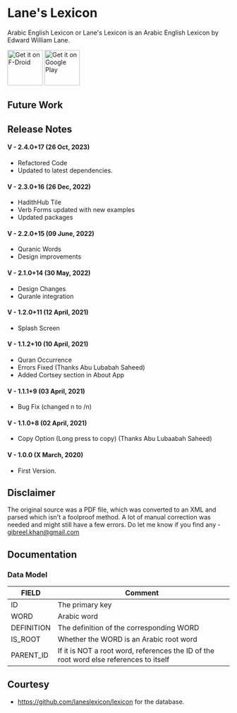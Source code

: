 # Lane's Lexicon

Arabic English Lexicon or Lane's Lexicon is an Arabic English Lexicon by Edward William Lane.

[<img src="https://fdroid.gitlab.io/artwork/badge/get-it-on.png"
     alt="Get it on F-Droid"
     height="80">](https://f-droid.org/packages/com.muslimtechnet.lanelexicon/)
[<img src="https://play.google.com/intl/en_us/badges/images/generic/en-play-badge.png"
     alt="Get it on Google Play"
     height="80">](https://play.google.com/store/apps/details?id=com.muslimtechnet.lanelexicon)

## Future Work

## Release Notes

#### V - 2.4.0+17 (26 Oct, 2023) 
- Refactored Code
- Updated to latest dependencies.

#### V - 2.3.0+16 (26 Dec, 2022) 
- HadithHub Tile
- Verb Forms updated with new examples
- Updated packages

#### V - 2.2.0+15 (09 June, 2022) 
- Quranic Words
- Design improvements

#### V - 2.1.0+14 (30 May, 2022) 
- Design Changes
- Quranle integration

#### V - 1.2.0+11 (12 April, 2021) 
- Splash Screen

#### V - 1.1.2+10 (10 April, 2021) 
- Quran Occurrence 
- Errors Fixed (Thanks Abu Lubabah Saheed)
- Added Cortsey section in About App

#### V - 1.1.1+9 (03 April, 2021) 
- Bug Fix (changed n to /n)

#### V - 1.1.0+8 (02 April, 2021) 
- Copy Option (Long press to copy) (Thanks Abu Lubaabah Saheed)

#### V - 1.0.0 (X March, 2020)
- First Version.

## Disclaimer
The original source was a PDF file, which was converted to an XML and parsed which isn't a foolproof method. A lot of manual correction was needed and might still have a few errors. Do let me know if you find any - gibreel.khan@gmail.com

## Documentation

### Data Model
FIELD | Comment
--- | ---
ID | The primary key
WORD | Arabic word
DEFINITION |  The definition of the corresponding WORD
IS_ROOT | Whether the WORD is an Arabic root word
PARENT_ID | If it is NOT a root word, references the ID of the root word else references to itself

## Courtesy
- https://github.com/laneslexicon/lexicon for the database.


